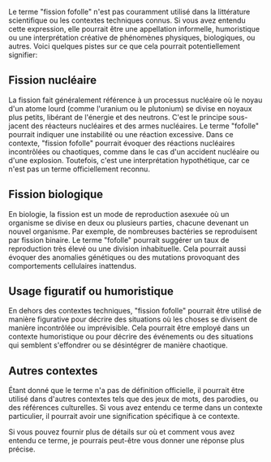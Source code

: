 Le terme "fission fofolle" n'est pas couramment utilisé dans la littérature scientifique ou les contextes techniques connus. Si vous avez entendu cette expression, elle pourrait être une appellation informelle, humoristique ou une interprétation créative de phénomènes physiques, biologiques, ou autres. Voici quelques pistes sur ce que cela pourrait potentiellement signifier:

## Fission nucléaire
La fission fait généralement référence à un processus nucléaire où le noyau d'un atome lourd (comme l'uranium ou le plutonium) se divise en noyaux plus petits, libérant de l'énergie et des neutrons. C'est le principe sous-jacent des réacteurs nucléaires et des armes nucléaires. Le terme "fofolle" pourrait indiquer une instabilité ou une réaction excessive. Dans ce contexte, "fission fofolle" pourrait évoquer des réactions nucléaires incontrôlées ou chaotiques, comme dans le cas d'un accident nucléaire ou d'une explosion. Toutefois, c'est une interprétation hypothétique, car ce n'est pas un terme officiellement reconnu.

## Fission biologique
En biologie, la fission est un mode de reproduction asexuée où un organisme se divise en deux ou plusieurs parties, chacune devenant un nouvel organisme. Par exemple, de nombreuses bactéries se reproduisent par fission binaire. Le terme "fofolle" pourrait suggérer un taux de reproduction très élevé ou une division inhabituelle. Cela pourrait aussi évoquer des anomalies génétiques ou des mutations provoquant des comportements cellulaires inattendus.

## Usage figuratif ou humoristique
En dehors des contextes techniques, "fission fofolle" pourrait être utilisé de manière figurative pour décrire des situations où les choses se divisent de manière incontrôlée ou imprévisible. Cela pourrait être employé dans un contexte humoristique ou pour décrire des événements ou des situations qui semblent s'effondrer ou se désintégrer de manière chaotique.

## Autres contextes
Étant donné que le terme n'a pas de définition officielle, il pourrait être utilisé dans d'autres contextes tels que des jeux de mots, des parodies, ou des références culturelles. Si vous avez entendu ce terme dans un contexte particulier, il pourrait avoir une signification spécifique à ce contexte.

Si vous pouvez fournir plus de détails sur où et comment vous avez entendu ce terme, je pourrais peut-être vous donner une réponse plus précise.